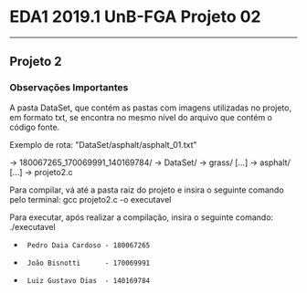 # EDA1 2019.1 UnB-FGA Projeto 02

---

## Projeto 2    

### Observações Importantes
A pasta DataSet, que contém as pastas com imagens utilizadas no projeto, em formato txt, se encontra no mesmo nível do arquivo que contém o código fonte.

Exemplo de rota: "DataSet/asphalt/asphalt_01.txt"

-> 180067265_170069991_140169784/
	-> DataSet/
		-> grass/ [...]
		-> asphalt/ [...]
	-> projeto2.c

Para compilar, vá até a pasta raiz do projeto e insira o seguinte comando pelo terminal: gcc projeto2.c -o executavel

Para executar, após realizar a compilação, insira o seguinte comando: ./executavel

 *      Pedro Daia Cardoso - 180067265
 *      João Bisnotti      - 170069991
 *      Luiz Gustavo Dias  - 140169784